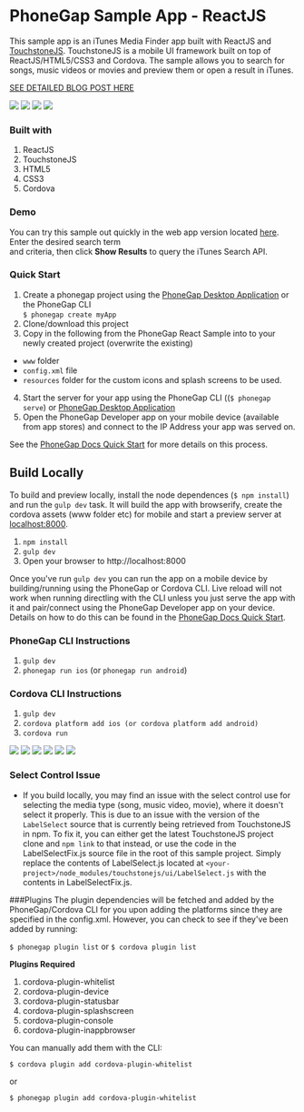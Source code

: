 PhoneGap Sample App - ReactJS
==============================================
This sample app is an iTunes Media Finder app built with ReactJS and [TouchstoneJS](http://touchstone.io). TouchstoneJS is a mobile UI framework built on top of 
ReactJS/HTML5/CSS3 and Cordova. The sample allows you to search for songs, music videos or movies and preview them or open a result in iTunes.
 
[SEE DETAILED BLOG POST HERE](http://devgirl.org/2015/09/22/sample-phonegap-app-with-reactjs/) 

![](resources/screenshots/search.png)
![](resources/screenshots/results.png)
![](resources/screenshots/details.png)
![](resources/screenshots/spinner.png)

### Built with
1. ReactJS
2. TouchstoneJS
3. HTML5
4. CSS3
5. Cordova


### Demo
You can try this sample out quickly in the web app version located [here](http://devgirl.org/files/phonegap-react/). Enter the desired search term  
and criteria, then click **Show Results** to query the iTunes Search API.   


### Quick Start
1. Create a phonegap project using the [PhoneGap Desktop Application](https://github.com/phonegap/phonegap-app-desktop) or the PhoneGap CLI  
    `$ phonegap create myApp`
2. Clone/download this project 
3. Copy in the following from the PhoneGap React Sample into to your newly created project (overwrite the existing)
  - `www` folder 
  - `config.xml` file 
  - `resources` folder for the custom icons and splash screens to be used.   
4. Start the server for your app using the PhoneGap CLI ((`$ phonegap serve`) or [PhoneGap Desktop Application](https://github.com/phonegap/phonegap-app-desktop) 
5. Open the PhoneGap Developer app on your mobile device (available from app stores) and connect to the IP Address your app was served on. 

See the [PhoneGap Docs Quick Start](http://docs.phonegap.com/getting-started/2-install-mobile-app/) for more details on this process.
 
 
## Build Locally
To build and preview locally, install the node dependences (`$ npm install`) and run the `gulp dev` task. It will build the app with 
browserify, create the cordova assets (www folder etc) for mobile and start a preview server at [localhost:8000](http://localhost:8000).
 
1. `npm install`
2.  `gulp dev`
3. Open your browser to http://localhost:8000

Once you've run `gulp dev` you can run the app on a mobile device by building/running using the PhoneGap or Cordova CLI. Live reload will not work when running directling
with the CLI unless you just serve the app with it and pair/connect using the PhoneGap Developer app on your device. Details on how to do this can be found in the 
[PhoneGap Docs Quick Start](http://docs.phonegap.com/getting-started/2-install-mobile-app/).

### PhoneGap CLI Instructions
1. `gulp dev`
3. `phonegap run ios` (or `phonegap run android`)

### Cordova CLI Instructions
1. `gulp dev`
2. `cordova platform add ios (or cordova platform add android)` 
3. `cordova run` 

![](resources/screenshots/splash.png)
![](resources/screenshots/search.png)
![](resources/screenshots/spinner.png)
![](resources/screenshots/results.png)
![](resources/screenshots/prefs.png)
![](resources/screenshots/about.png)

### Select Control Issue 
- If you build locally, you may find an issue with the select control use for selecting the media type (song, music video, movie), where it doesn't 
select it properly. This is due to an issue with the version of the `LabelSelect` source that is currently being retrieved from TouchstoneJS in npm.
To fix it, you can either get the latest TouchstoneJS project clone and `npm link` to that instead, or use the code in the LabelSelectFix.js 
source file in the root of this sample project. Simply replace the contents of LabelSelect.js located at `<your-project>/node_modules/touchstonejs/ui/LabelSelect.js` 
with the contents in LabelSelectFix.js.  

###Plugins
The plugin dependencies will be fetched and added by the PhoneGap/Cordova CLI for you upon adding the platforms since they are specified in the config.xml.
However, you can check to see if they've been added by running: 

  `$ phonegap plugin list` or `$ cordova plugin list` 
  
**Plugins Required**
1. cordova-plugin-whitelist  
2. cordova-plugin-device
3. cordova-plugin-statusbar
4. cordova-plugin-splashscreen
5. cordova-plugin-console
6. cordova-plugin-inappbrowser
  
You can manually add them with the CLI:
 
 `$ cordova plugin add cordova-plugin-whitelist`

or 

 `$ phonegap plugin add cordova-plugin-whitelist`